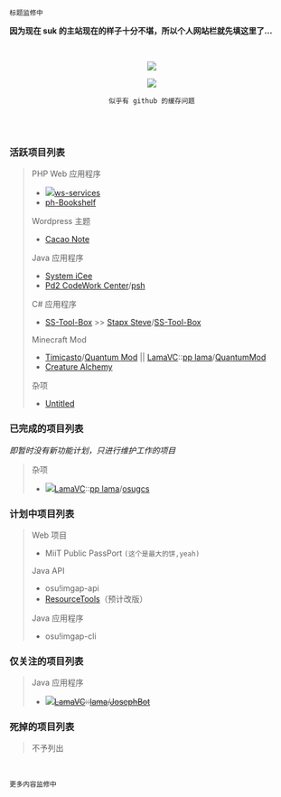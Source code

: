 	标题监修中
<!-- <p align="center"><font size="5">Sukazyo</font><br/>
<font size="2">on</font><br/>
<font size="5">Sukazyo Workshop</font></p> -->

**因为现在 suk 的主站现在的样子十分不堪，所以个人网站栏就先填这里了...**

<br/>

<p align="center"><img src="https://github-readme-stats.vercel.app/api?username=Eyre-S&show_icons=true&count_private=true" /></p>
<p align="center"><img src="https://github-readme-stats.vercel.app/api/top-langs/?username=Eyre-S&layout=compact&card_width=445" /></p>
<p align="center"><code>似乎有 github 的缓存问题</code></p><br/>

<br/>

### 活跃项目列表

> PHP Web 应用程序
> - <img src="https://srv.sukazyo.cc/assets/icon/lock.svg?ver=2">[ws-services](https://github.com/Eyre-S/ws-services)
> - [ph-Bookshelf](https://github.com/Eyre-S/ph-Bookshelf)
> 
> Wordpress 主题
> - [Cacao Note](https://github.com/Eyre-S/Cacao-Note)
> 
> Java 应用程序
> - [System iCee](https://github.com/Eyre-S/System-iCee)
> - [Pd2 CodeWork Center](https://github.com/pd2-works)/[psh](https://github.com/pd2-works/psh)
> 
> C# 应用程序
> - [SS-Tool-Box](https://github.com/Eyre-S/SS-Tool-Box) >> [Stapx Steve](https://github.com/Stapxs)/[SS-Tool-Box](https://github.com/Stapxs/SS-Tool-Box)
> 
> Minecraft Mod
> - [Timicasto](https://github.com/Timicasto)/[Quantum Mod](https://github.com/Timicasto/Quantum-Mod) || [LamaVC](https://gitlab.lama3l9r.net/)::[pp lama](https://gitlab.lama3l9r.net/lama)/[QuantumMod](https://gitlab.lama3l9r.net/lama/quantum-mod)
> - [Creature Alchemy](https://github.com/Eyre-S/CreatureAlchemy)
> 
> 杂项
> - [Untitled](https://github.com/Eyre-S/Untitled)

### 已完成的项目列表
*即暂时没有新功能计划，只进行维护工作的项目*

> 杂项
> - <img src="https://srv.sukazyo.cc/assets/icon/lock.svg?ver=2">[LamaVC](https://gitlab.lama3l9r.net/)::[pp lama](https://gitlab.lama3l9r.net/lama)/[osugcs](https://gitlab.lama3l9r.net/lama/osugcs)

### 计划中项目列表

> Web 项目
> - MiiT Public PassPort `(这个是最大的饼,yeah)`
> 
> Java API
> - osu!imgap-api
> - [ResourceTools](https://github.com/Eyre-S/ResourceTools)（预计改版）
> 
> Java 应用程序
> - osu!imgap-cli

### 仅关注的项目列表

> Java 应用程序
> - <img src="https://srv.sukazyo.cc/assets/icon/lock.svg?ver=2">~~[LamaVC](https://gitlab.lama3l9r.net/)::[lama](https://vc.lama3l9r.net/lama)/[JosephBot](https://vc.lama3l9r.net/lama/josephbot-homebase)~~

### 死掉的项目列表

> 不予列出

<br/>

	更多内容监修中
